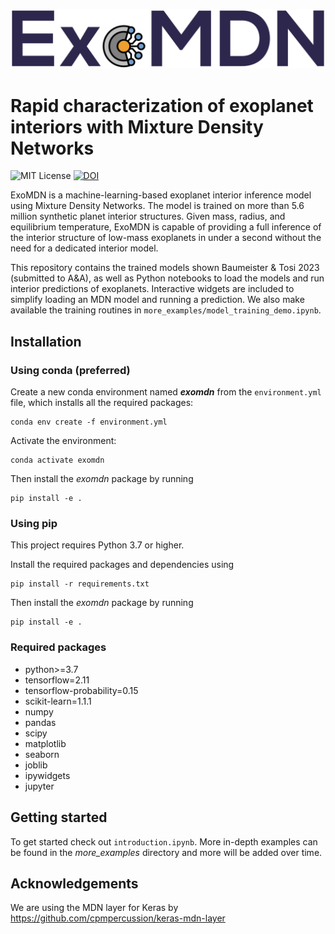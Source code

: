 ![ExoMDN](banner.png "Rapid characterization of exoplanet interiors")
# Rapid characterization of exoplanet interiors with Mixture Density Networks
![MIT License](https://img.shields.io/github/license/philippbaumeister/MDN_exoplanets.svg?style=flat-square)
[![DOI](https://img.shields.io/badge/DOI-10.5281%2Fzenodo.7670706-blue?style=flat-square)](https://doi.org/10.5281/zenodo.7670706)

ExoMDN is a machine-learning-based exoplanet interior inference model using Mixture Density Networks. The model is 
trained on more than 5.6 million synthetic planet interior structures. Given mass, radius, and equilibrium 
temperature, ExoMDN is capable of providing a full inference of the interior structure of low-mass exoplanets in 
under a second without the need for a dedicated interior model.

This repository contains the trained models shown Baumeister & Tosi 2023 (submitted to A&A), as well as Python 
notebooks to load the models and run interior predictions of exoplanets. Interactive widgets are included 
to simplify loading an MDN model and running a prediction. 
We also make available the training routines in `more_examples/model_training_demo.ipynb`.

## Installation

### Using conda (preferred)

Create a new conda environment named ***exomdn*** from the `environment.yml` file, which installs all the required 
packages:
```
conda env create -f environment.yml
```

Activate the environment:
```
conda activate exomdn
```

Then install the *exomdn* package by running
```
pip install -e .
```

### Using pip

This project requires Python 3.7 or higher.

Install the required packages and dependencies using
```
pip install -r requirements.txt
```

Then install the *exomdn* package by running
```
pip install -e .
```

### Required packages

- python>=3.7
- tensorflow=2.11
- tensorflow-probability=0.15
- scikit-learn=1.1.1
- numpy
- pandas
- scipy
- matplotlib
- seaborn
- joblib
- ipywidgets
- jupyter

## Getting started

To get started check out `introduction.ipynb`. More in-depth examples can be found in the *more_examples* directory and 
more will be added over time.

## Acknowledgements
We are using the MDN layer for Keras by https://github.com/cpmpercussion/keras-mdn-layer 
